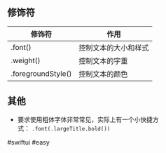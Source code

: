 ## 修饰符

| 修饰符 | 作用 |
| ---- | ---- |
| .font() | 控制文本的大小和样式 |
| .weight() | 控制文本的字重 |
| .foregroundStyle() | 控制文本的颜色 |

## 其他

- 要求使用粗体字体非常常见，实际上有一个小快捷方式： `.font(.largeTitle.bold())`

#swiftui #easy 